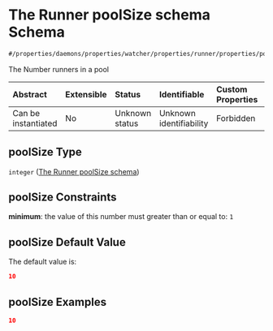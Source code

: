 # The Runner poolSize schema Schema

```txt
#/properties/daemons/properties/watcher/properties/runner/properties/poolSize#/properties/daemons/properties/watcher/properties/runner/properties/poolSize
```

The Number runners in a pool

| Abstract            | Extensible | Status         | Identifiable            | Custom Properties | Additional Properties | Access Restrictions | Defined In                                                        |
| :------------------ | :--------- | :------------- | :---------------------- | :---------------- | :-------------------- | :------------------ | :---------------------------------------------------------------- |
| Can be instantiated | No         | Unknown status | Unknown identifiability | Forbidden         | Allowed               | none                | [values.schema.json\*](values.schema.json "open original schema") |

## poolSize Type

`integer` ([The Runner poolSize schema](values-properties-the-argus-daemon-configurations-schema-properties-the-kubernetes-watcher-configurations-schema-properties-the-runner-configurations-schema-properties-the-runner-poolsize-schema.md))

## poolSize Constraints

**minimum**: the value of this number must greater than or equal to: `1`

## poolSize Default Value

The default value is:

```json
10
```

## poolSize Examples

```json
10
```
